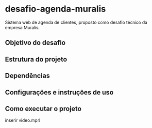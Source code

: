 # desafio-agenda-muralis
Sistema web de agenda de clientes, proposto como desafio técnico da empresa Muralis.

## Objetivo do desafio

## Estrutura do projeto

## Dependências

## Configurações e instruções de uso

## Como executar o projeto

inserir video.mp4
